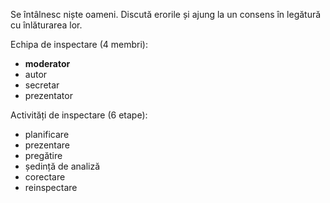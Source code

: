 Se întâlnesc niște oameni. Discută erorile și ajung la un consens în legătură cu înlăturarea lor.

Echipa de inspectare (4 membri):
- **moderator**
- autor
- secretar
- prezentator

Activități de inspectare (6 etape):
- planificare
- prezentare
- pregătire
- ședință de analiză
- corectare
- reinspectare